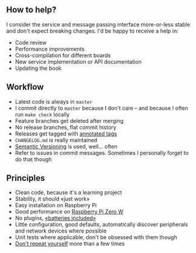 ## How to help?

I consider the service and message passing interface more-or-less stable and don't expect breaking changes. I'd be happy to receive a help in:

- Code review
- Performance improvements
- Cross-compilation for different boards
- New service implementation or API documentation
- Updating the book

## Workflow

- Latest code is always in `master`
- I commit directly to `master` because I don't care – and because I often run `make check` locally
- Feature branches get deleted after merging
- No release branches, flat commit history
- Releases get tagged with [annotated tags](https://git-scm.com/book/en/v2/Git-Basics-Tagging)
- `CHANGELOG.md` is really maintained
- [Semantic Versioning](https://semver.org/) is used, well… often
- Refer to issues in commit messages. Sometimes I personally forget to do that though

## Principles

- Clean code, because it's a learning project
- Stability, it should «just work»
- Easy installation on Raspberry Pi
- Good performance on [Raspberry Pi Zero W](https://www.raspberrypi.org/products/raspberry-pi-zero-w/)
- No plugins, [«batteries included»](https://en.wikipedia.org/wiki/Batteries_Included)
- Little configuration, good defaults, automatically discover peripherals and network devices where possible
- Unit tests where applicable, don't be obsessed with them though
- [Don't repeat yourself](https://en.wikipedia.org/wiki/Don%27t_repeat_yourself) more than a few times
